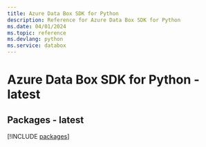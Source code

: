 ```yaml
---
title: Azure Data Box SDK for Python
description: Reference for Azure Data Box SDK for Python
ms.date: 04/01/2024
ms.topic: reference
ms.devlang: python
ms.service: databox
---
```

# Azure Data Box SDK for Python - latest
## Packages - latest
[!INCLUDE [packages](data-box-index.md)]